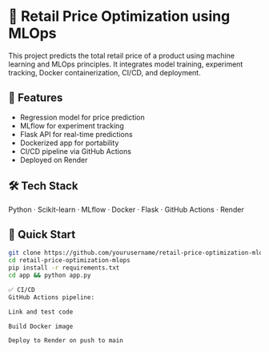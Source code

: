 # 🛒 Retail Price Optimization using MLOps

This project predicts the total retail price of a product using machine learning and MLOps principles. It integrates model training, experiment tracking, Docker containerization, CI/CD, and deployment.

## 🚀 Features

- Regression model for price prediction
- MLflow for experiment tracking
- Flask API for real-time predictions
- Dockerized app for portability
- CI/CD pipeline via GitHub Actions
- Deployed on Render

## 🛠️ Tech Stack

Python · Scikit-learn · MLflow · Docker · Flask · GitHub Actions · Render

## 🧪 Quick Start

```bash
git clone https://github.com/yourusername/retail-price-optimization-mlops.git
cd retail-price-optimization-mlops
pip install -r requirements.txt
cd app && python app.py

✅ CI/CD
GitHub Actions pipeline:

Link and test code

Build Docker image

Deploy to Render on push to main
